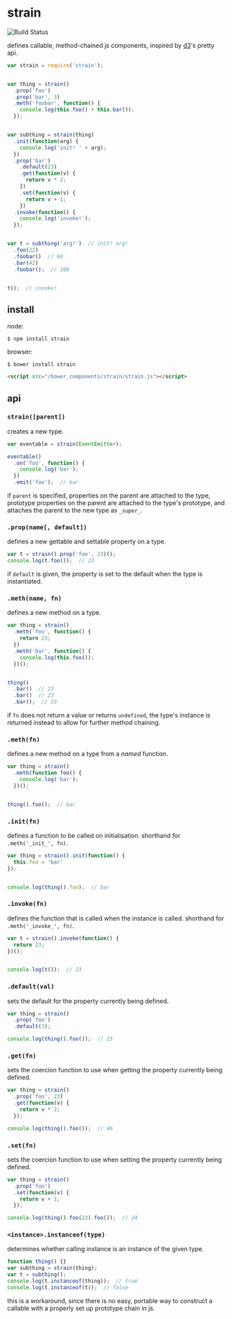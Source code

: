 # strain

![Build Status](https://api.travis-ci.org/justinvdm/strain.png)

defines callable, method-chained js components, inspired by [d3](https://github.com/mbostock/d3)'s pretty api.


```javascript
var strain = require('strain');


var thing = strain()
  .prop('foo')
  .prop('bar', 3)
  .meth('foobar', function() {
    console.log(this.foo() + this.bar());
  });


var subthing = strain(thing)
  .init(function(arg) {
    console.log('init! ' + arg);
  })
  .prop('bar')
    .default(23)
    .get(function(v) {
      return v * 2;
    })
    .set(function(v) {
      return v + 1;
    })
  .invoke(function() {
    console.log('invoke!');
  });


var t = subthing('arg!')  // init! arg!
  .foo(22)
  .foobar()  // 68
  .bar(42)
  .foobar();  // 108


t();  // invoke!
```


## install

node:

```
$ npm install strain
```

browser:

```
$ bower install strain
```

```html
<script src="/bower_components/strain/strain.js"></script>
```


## api

### `strain([parent])`

creates a new type.

```javascript
var eventable = strain(EventEmitter);

eventable()
  .on('foo', function() {
    console.log('bar');
  })
  .emit('foo');  // bar
```

if `parent` is specified, properties on the parent are attached to the type, prototype properties on the parent are attached to the type's prototype, and attaches the parent to the new type as `_super_`.


### `.prop(name[, default])`

defines a new gettable and settable property on a type.

```javascript
var t = strain().prop('foo', 23)();
console.log(t.foo());  // 23
```

if `default` is given, the property is set to the default when the type is instantiated.


### `.meth(name, fn)`


defines a new method on a type.

```javascript
var thing = strain()
  .meth('foo', function() {
    return 23;
  })
  .meth('bar', function() {
    console.log(this.foo());
  })();


thing()
  .bar()  // 23
  .bar()  // 23
  .bar();  // 23
```

if `fn` does not return a value or returns `undefined`, the type's instance is returned instead to allow for further method chaining.


### `.meth(fn)`


defines a new method on a type from a *named* function.

```javascript
var thing = strain()
  .meth(function foo() {
    console.log('bar');
  })();


thing().foo();  // bar
```


### `.init(fn)`


defines a function to be called on initialisation. shorthand for `.meth('_init_', fn)`.

```javascript
var thing = strain().init(function() {
  this.foo = 'bar'
});


console.log(thing().foo);  // bar
```


### `.invoke(fn)`


defines the function that is called when the instance is called. shorthand for `.meth('_invoke_', fn)`.

```javascript
var t = strain().invoke(function() {
  return 23;
})();


console.log(t());  // 23
```


### `.default(val)`


sets the default for the property currently being defined.

```javascript
var thing = strain()
  .prop('foo')
  .default(3);

console.log(thing().foo());  // 23
```


### `.get(fn)`


sets the coercion function to use when getting the property currently being defined.

```javascript
var thing = strain()
  .prop('foo', 23)
  .get(function(v) {
    return v * 2;
  });

console.log(thing().foo());  // 46
```


### `.set(fn)`


sets the coercion function to use when setting the property currently being defined.

```javascript
var thing = strain()
  .prop('foo')
  .set(function(v) {
    return v + 1;
  });

console.log(thing().foo(23).foo());  // 24
```


### `<instance>.instanceof(type)`


determines whether calling instance is an instance of the given type.


```javascript
function thing() {}
var subthing = strain(thing);
var t = subthing();
console.log(t.instanceof(thing));  // true
console.log(t.instanceof(t));  // false
```

this is a workaround, since there is no easy, portable way to construct a callable with a properly set up prototype chain in js.
